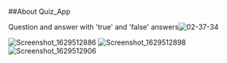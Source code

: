 

##About Quiz_App

Question and answer with 'true' and 'false' answers![02-37-34](https://user-images.githubusercontent.com/54329332/130308812-f20c78db-29c3-47e9-bede-84971dee8adf.gif)

![Screenshot_1629512886](https://user-images.githubusercontent.com/54329332/130308656-ae45e5c6-c51f-441a-a8f4-4780956b9fb8.png)
![Screenshot_1629512898](https://user-images.githubusercontent.com/54329332/130308657-cf807331-62cb-4e5c-80fd-468e217c85a6.png)
![Screenshot_1629512906](https://user-images.githubusercontent.com/54329332/130308658-56142fb2-641a-43be-87f4-cf07d61dfd99.png)

